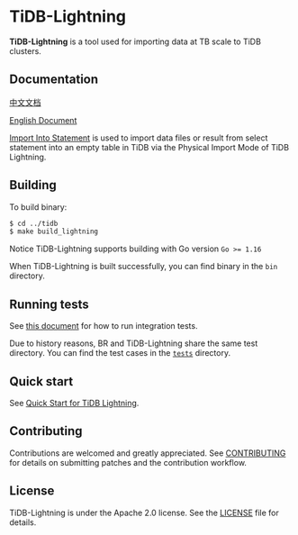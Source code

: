 # TiDB-Lightning

**TiDB-Lightning** is a tool used for importing data at TB scale to TiDB clusters.

## Documentation

[中文文档](https://docs.pingcap.com/zh/tidb/stable/tidb-lightning-overview)

[English Document](https://docs.pingcap.com/tidb/stable/tidb-lightning-overview)

[Import Into Statement](https://docs.pingcap.com/tidbcloud/sql-statement-import-into) is used to import data files or result from select statement into an empty table in TiDB via the Physical Import Mode of TiDB Lightning.

## Building

To build binary:

```bash
$ cd ../tidb
$ make build_lightning
```

Notice TiDB-Lightning supports building with Go version `Go >= 1.16`

When TiDB-Lightning is built successfully, you can find binary in the `bin` directory.

## Running tests

See [this document](../br/tests/README.md) for how to run integration tests.

Due to history reasons, BR and TiDB-Lightning share the same test directory. You can find the test cases in the [`tests`](../br/tests) directory.

## Quick start
See [Quick Start for TiDB Lightning](https://docs.pingcap.com/tidb/stable/get-started-with-tidb-lightning).

## Contributing

Contributions are welcomed and greatly appreciated. See [CONTRIBUTING](../CONTRIBUTING.md)
for details on submitting patches and the contribution workflow.

## License

TiDB-Lightning is under the Apache 2.0 license. See the [LICENSE](../LICENSE) file for details.
